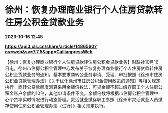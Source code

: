 # 徐州：恢复办理商业银行个人住房贷款转住房公积金贷款业务

**2023-10-16 12:45**

**https://api3.cls.cn/share/article/1486560?os=web&sv=7.7.5&app=CailianpressWeb**

【徐州：恢复办理商业银行个人住房贷款转住房公积金贷款业务】财联社10月16日电，徐州市住房公积金管理中心发布关于恢复办理商业银行个人住房贷款转住房公积金贷款业务的通知。基本要求商转公业务申请、受理、审批按照《徐州市住房公积金贷款管理办法》《关于优化徐州市住房公积金使用政策的通知》等相关规定执行。商转公贷款额度测算采用余额倍数法，可贷金额不超过缴存职工个人住房公积金账户余额的10倍，其他申请条件不变。余额倍数将根据市住房公积金管理中心个贷率实时情况进行动态管理。灵活就业缴存职工参照《徐州市灵活就业人员缴存使用住房公积金管理办法（试行）》相关规定执行。